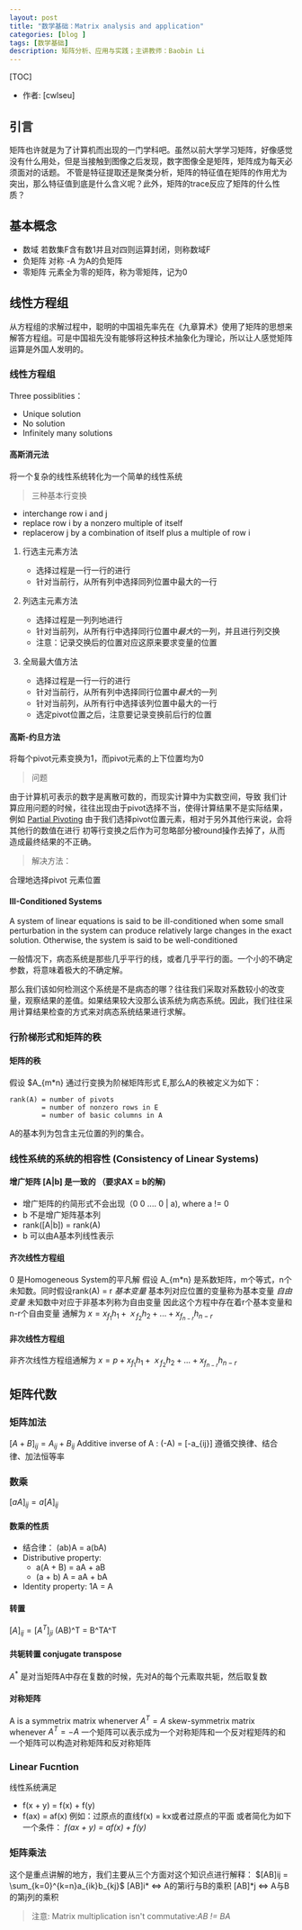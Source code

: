 ```yaml
---
layout: post
title: "数学基础：Matrix analysis and application"
categories: [blog ]
tags: [数学基础]
description: 矩阵分析、应用与实践；主讲教师：Baobin Li
---
```


[TOC]


- 作者: [cwlseu]


## 引言

矩阵也许就是为了计算机而出现的一门学科吧。虽然以前大学学习矩阵，好像感觉没有什么用处，但是当接触到图像之后发现，数字图像全是矩阵，矩阵成为每天必须面对的话题。
不管是特征提取还是聚类分析，矩阵的特征值在矩阵的作用尤为突出，那么特征值到底是什么含义呢？此外，矩阵的trace反应了矩阵的什么性质？

## 基本概念

* 数域
若数集F含有数1并且对四则运算封闭，则称数域F
* 负矩阵
对称
-A 为A的负矩阵
* 零矩阵
元素全为零的矩阵，称为零矩阵，记为0

## 线性方程组
从方程组的求解过程中，聪明的中国祖先率先在《九章算术》使用了矩阵的思想来解答方程组。可是中国祖先没有能够将这种技术抽象化为理论，所以让人感觉矩阵运算是外国人发明的。

### 线性方程组

Three possiblities：
* Unique solution
* No solution
* Infinitely many solutions

#### 高斯消元法
将一个复杂的线性系统转化为一个简单的线性系统

>三种基本行变换

* interchange row i and j
* replace row i by a nonzero multiple of itself
* replacerow j by a combination of itself plus a multiple of row i

1. 行选主元素方法
    - 选择过程是一行一行的进行
    - 针对当前行，从所有列中选择同列位置中最大的一行

2. 列选主元素方法
    - 选择过程是一列列地进行
    - 针对当前列，从所有行中选择同行位置中*最大*的一列，并且进行列交换
    - 注意：记录交换后的位置对应这原来要求变量的位置

3. 全局最大值方法
    - 选择过程是一行一行的进行
    - 针对当前行，从所有列中选择同行位置中*最大*的一列
    - 针对当前列，从所有行中选择该列位置中最大的一行
    - 选定pivot位置之后，注意要记录变换前后行的位置

#### 高斯-约旦方法
将每个pivot元素变换为1，而pivot元素的上下位置均为0

>问题

由于计算机可表示的数字是离散可数的，而现实计算中为实数空间，导致
我们计算应用问题的时候，往往出现由于pivot选择不当，使得计算结果不是实际结果，例如
[Partial Pivoting](http://github.com/cwlseu/cwlseu.github.io/raw/master/img/blog/matrix-analysis/1.jpg)
由于我们选择pivot位置元素，相对于另外其他行来说，会将其他行的数值在进行
初等行变换之后作为可忽略部分被round操作去掉了，从而造成最终结果的不正确。

>解决方法：

合理地选择pivot 元素位置

#### III-Conditioned Systems
A system of linear equations is said to be ill-conditioned when some small
perturbation in the system can produce relatively large changes in the exact
solution. Otherwise, the system is said to be well-conditioned

一般情况下，病态系统是那些几乎平行的线，或者几乎平行的面。一个小的不确定参数，将意味着极大的不确定解。

那么我们该如何检测这个系统是不是病态的哪？往往我们采取对系数较小的改变量，观察结果的差值。如果结果较大没那么该系统为病态系统。因此，我们往往采用计算结果检查的方式来对病态系统结果进行求解。

### 行阶梯形式和矩阵的秩

#### 矩阵的秩
假设 $A_{m*n} 通过行变换为阶梯矩阵形式 E,那么A的秩被定义为如下：

    rank(A) = number of pivots  
            = number of nonzero rows in E  
            = number of basic columns in A 

A的基本列为包含主元位置的列的集合。


### 线性系统的系统的相容性 (Consistency of Linear Systems)

#### 增广矩阵 [A|b] 是一致的  （要求AX = b的解)
* 增广矩阵的约简形式不会出现（0 0 .... 0 | a), where a != 0
* b 不是增广矩阵基本列
* rank([A|b]) = rank(A)
* b 可以由A基本列线性表示

#### 齐次线性方程组
0 是Homogeneous System的平凡解
假设 A_{m*n} 是系数矩阵，m个等式，n个未知数。同时假设rank(A) = r
*基本变量* 基本列对应位置的变量称为基本变量
*自由变量* 未知数中对应于非基本列称为自由变量
因此这个方程中存在着r个基本变量和 n-r个自由变量
通解为 $x = x_f_1h_1 +ｘ_f_2h_2+... + x_f_{n-r}h_{n-r}$

#### 非次线性方程组
非齐次线性方程组通解为 $x = p+ x_f_1h_1 +ｘ_f_2h_2+... + x_f_{n-r}h_{n-r}$


## 矩阵代数
### 矩阵加法

$[A+B]_{ij} = A_{ij} + B_{ij}$
Additive inverse of A : (-A) = [-a_{ij}]
遵循交换律、结合律、加法恒等率

### 数乘

$[aA]_{ij} = a[A]_{ij}$

#### 数乘的性质

* 结合律： (ab)A = a(bA)
* Distributive property: 
    - a(A + B) = aA + aB
    - (a + b) A = aA + bA
* Identity property: 1A = A

#### 转置

$[A]_{ij} = [A^T]_{ji}$
(AB)^T = B^TA^T

#### 共轭转置 conjugate transpose

$A^*$ 是对当矩阵A中存在复数的时候，先对A的每个元素取共轭，然后取复数

#### 对称矩阵
A is a symmetrix matrix whenerver $A^T = A$
skew-symmetrix matrix whenever $A^T = -A$
一个矩阵可以表示成为一个对称矩阵和一个反对程矩阵的和
一个矩阵可以构造对称矩阵和反对称矩阵

### Linear Fucntion

线性系统满足
* f(x + y) = f(x) + f(y)
* f(ax) = af(x)
例如：过原点的直线f(x) = kx或者过原点的平面
或者简化为如下一个条件：
*f(ax + y) = af(x) + f(y)*

### 矩阵乘法

这个是重点讲解的地方，我们主要从三个方面对这个知识点进行解释：
$[AB]ij = \sum_{k=0}^{k=n}a_{ik}b_{kj}$
[AB]i* <=> A的第i行与B的乘积
[AB]*j <=> A与B的第j列的乘积

>注意:
    Matrix multiplication isn't commutative:*AB != BA*